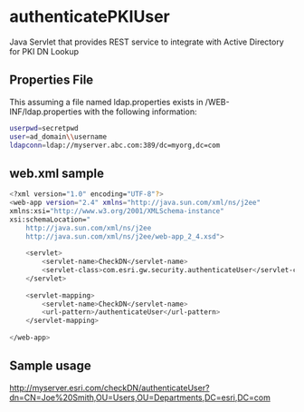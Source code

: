 # authenticatePKIUser
Java Servlet that provides REST service to integrate with Active Directory for PKI DN Lookup

## Properties File
This assuming a file named ldap.properties exists in /WEB-INF/ldap.properties with the following information:

```sh
userpwd=secretpwd
user=ad_domain\\username
ldapconn=ldap://myserver.abc.com:389/dc=myorg,dc=com
```

## web.xml sample
```sh
<?xml version="1.0" encoding="UTF-8"?>
<web-app version="2.4" xmlns="http://java.sun.com/xml/ns/j2ee" 
xmlns:xsi="http://www.w3.org/2001/XMLSchema-instance" 
xsi:schemaLocation="
    http://java.sun.com/xml/ns/j2ee
    http://java.sun.com/xml/ns/j2ee/web-app_2_4.xsd">
	
	<servlet>
		<servlet-name>CheckDN</servlet-name>
		<servlet-class>com.esri.gw.security.authenticateUser</servlet-class>
	</servlet>
	
	<servlet-mapping>
		<servlet-name>CheckDN</servlet-name>
		<url-pattern>/authenticateUser</url-pattern>
	</servlet-mapping>
	
</web-app>
```

## Sample usage
http://myserver.esri.com/checkDN/authenticateUser?dn=CN=Joe%20Smith,OU=Users,OU=Departments,DC=esri,DC=com
